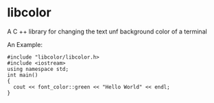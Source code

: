 # libcolor
A C ++ library for changing the text unf background color of a terminal

An Example:

```
#include "libcolor/libcolor.h>
#include <iostream>
using namespace std;
int main()
{
  cout << font_color::green << "Hello World" << endl;
}
```
